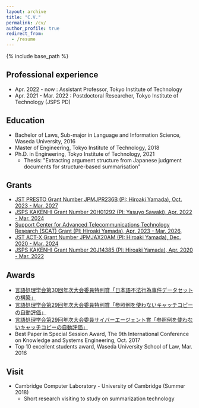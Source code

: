 ```yaml
---
layout: archive
title: "C.V."
permalink: /cv/
author_profile: true
redirect_from:
  - /resume
---
```


{% include base_path %}

## Professional experience
* Apr. 2022 - now       : Assistant Professor,  Tokyo Institute of Technology
* Apr. 2021 - Mar. 2022 : Postdoctoral Researcher, Tokyo Institute of Technology (JSPS PD)

## Education
* Bachelor of Laws, Sub-major in Language and Information Science, Waseda University, 2016
* Master of Engineering, Tokyo Institute of Technology, 2018
* Ph.D. in Engineering, Tokyo Institute of Technology, 2021
  * Thesis: "Extracting argument structure from Japanese judgment documents for structure-based summarisation"

## Grants
* [JST PRESTO Grant Number JPMJPR236B (PI: Hiroaki Yamada), Oct. 2023 - Mar. 2027](https://projectdb.jst.go.jp/grant/JST-PROJECT-23826263/)
* [JSPS KAKENHI Grant Number 20H01292 (PI: Yasuyo Sawaki), Apr. 2022 - Mar. 2024](https://kaken.nii.ac.jp/grant/KAKENHI-PROJECT-20H01292/)
* [Support Center for Advanced Telecommunications Technology Research (SCAT) Grant (PI: Hiroaki Yamada), Apr. 2023 - Mar. 2026](https://www.scat.or.jp/cms/wp-content/uploads/2021/04/henkyuhijosei2023_6_10.pdf),
* [JST ACT-X Grant Number JPMJAX20AM (PI: Hiroaki Yamada), Dec. 2020 - Mar. 2024](https://projectdb.jst.go.jp/grant/JST-PROJECT-20348159/)
* [JSPS KAKENHI Grant Number 20J14385 (PI: Hiroaki Yamada), Apr. 2020 - Mar. 2022](https://kaken.nii.ac.jp/grant/KAKENHI-PROJECT-20J14385/)

## Awards
* [言語処理学会第30回年次大会委員特別賞「日本語不法行為事件データセットの構築」](https://www.anlp.jp/nlp2024/award.html#committee)
* [言語処理学会第29回年次大会委員特別賞「参照例を使わないキャッチコピーの自動評価」](https://www.anlp.jp/nlp2023/award.html#committee)
* [言語処理学会第29回年次大会委員サイバーエージェント賞「参照例を使わないキャッチコピーの自動評価」](https://www.anlp.jp/nlp2023/award.html#sponsor)
* Best Paper in Special Session Award, The 9th International Conference on Knowledge and Systems Engineering, Oct. 2017
* Top 10 excellent students award, Waseda University School of Law, Mar. 2016

## Visit
* Cambridge Computer Laboratory - University of Cambridge (Summer 2018)
  * Short research visiting to study on summarization technology


<!-- 
Talks
======
  <ul>{% for post in site.talks %}
    {% include archive-single-talk-cv.html %}
  {% endfor %}</ul>
  
Teaching
======
  <ul>{% for post in site.teaching %}
    {% include archive-single-cv.html %}
  {% endfor %}</ul>
  
Service and leadership
======
* Currently signed in to 43 different slack teams
-->
